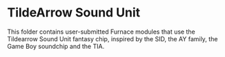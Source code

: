 # TildeArrow Sound Unit
This folder contains user-submitted Furnace modules that use the Tildearrow Sound Unit fantasy chip, inspired by the SID, the AY family, the Game Boy soundchip and the TIA.
